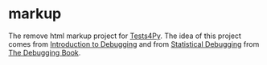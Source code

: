 # markup
The remove html markup project for [Tests4Py](https://github.com/smythi93/Tests4Py).
The idea of this project comes from [Introduction to Debugging](https://www.debuggingbook.org/html/Intro_Debugging.html)
and from [Statistical Debugging](https://www.debuggingbook.org/html/StatisticalDebugger.html) from 
[The Debugging Book](https://www.debuggingbook.org/).
